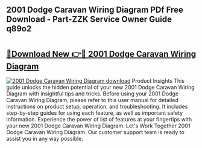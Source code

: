 ## 2001 Dodge Caravan Wiring Diagram PDf Free Download - Part-ZZK Service Owner Guide q89o2

# <h2><a href="http://dfm22k.blite.top/?on=2001+Dodge+Caravan+Wiring+Diagram">🔗Download New 👉🔴 2001 Dodge Caravan Wiring Diagram</a></h2>

[![2001 Dodge Caravan Wiring Diagram download](https://i.imgur.com/lujVjoI.png)](http://dfm22k.blite.top/?on=2001+Dodge+Caravan+Wiring+Diagram)
Product Insights This guide unlocks the hidden potential of your new 2001 Dodge Caravan Wiring Diagram with insightful tips and tricks. Before using your 2001 Dodge Caravan Wiring Diagram, please refer to this user manual for detailed instructions on product setup, operation, and troubleshooting. It includes step-by-step guides for using each feature, as well as important safety information. Experience the power of list of features at your fingertips with your new 2001 Dodge Caravan Wiring Diagram. Let's Work Together 2001 Dodge Caravan Wiring Diagram. Our customer support team is ready to assist you in any way possible.
